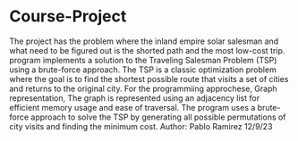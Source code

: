 # Course-Project
The project has the problem where the inland empire solar salesman and what need to be figured out
is the shorted path and the most low-cost trip. 
program implements a solution to the Traveling Salesman Problem (TSP) using a brute-force approach. The TSP is a 
classic optimization problem where the goal is to find the shortest possible route that visits a set of cities and 
returns to the original city.
For the programmiing approchese, Graph representation, The graph is represented using an adjacency list for efficient
memory usage and ease of traversal.
The program uses a brute-force approach to solve the TSP by generating all possible permutations of city visits and 
finding the minimum cost.
Author: Pablo Ramirez
12/9/23
